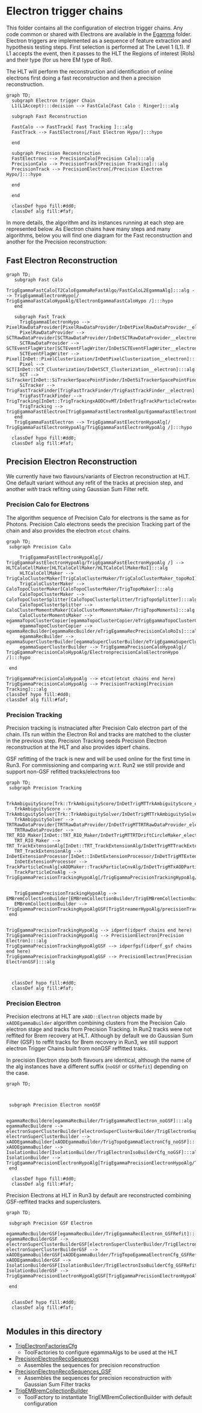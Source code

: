 Electron trigger chains
=====

This folder contains all the configuration of electron trigger chains. Any code common or shared with Electrons are available in the [Egamma](../Egamma) folder.
Electron triggers are implemented as a sequence of feature extraction and hypothesis testing steps. First selection is performed at The Level 1 (L1).
If L1 accepts the event, then it passes to the HLT the Regions of interest (RoIs) and their type (for us here EM type of RoI). 

The HLT will perform the reconstruction and identification of online electrons first doing a fast reconstruction and then a precision reconstruction.

```mermaid
graph TD;
  subgraph Electron trigger Chain
  L1(L1Accept):::decision --> FastCalo[Fast Calo : Ringer]:::alg

  subgraph Fast Reconstruction

  FastCalo --> FastTrack[ Fast Tracking ]:::alg
  FastTrack --> FastElectrons[/Fast Electron Hypo/]:::hypo

  end

  subgraph Precision Reconstruction
  FastElectrons --> PrecisionCalo[Precision Calo]:::alg
  PrecisionCalo --> PrecisionTrack[Precision Tracking]:::alg
  PrecisionTrack --> PrecisionElectron[/Precision Electron Hypo/]:::hypo

  end

  end

  classDef hypo fill:#dd0;
  classDef alg fill:#faf;
```

In more details, the algorithm and its instances running at each step are represented below. As Electron chains have many steps and many algorithms, below you will find one diagram for the Fast reconstruction and another for the Precision reconstruction:



## Fast Electron Reconstruction

```mermaid
graph TD;
   subgraph Fast Calo
     TrigEgammaFastCalo[T2CaloEgammaReFastAlgo/FastCaloL2EgammaAlg]:::alg --> TrigEgammaElectronHypo[/ TrigEgammaFastCaloHypoAlg/ElectronEgammaFastCaloHypo /]:::hypo
   end

   subgraph Fast Track
     TrigEgammaElectronHypo --> PixelRawDataProvider[PixelRawDataProvider/InDetPixelRawDataProvider__electron]:::alg
     PixelRawDataProvider --> SCTRawDataProvider[SCTRawDataProvider/InDetSCTRawDataProvider__electron]:::alg
     SCTRawDataProvider --> SCTEventFlagWriter[SCTEventFlagWriter/InDetSCTEventFlagWriter__electron]:::alg
     SCTEventFlagWriter --> Pixel[InDet::PixelClusterization/InDetPixelClusterization__electron]:::alg
     Pixel --> SCT[InDet::SCT_Clusterization/InDetSCT_Clusterization__electron]:::alg
     SCT --> SiTracker[InDet::SiTrackerSpacePointFinder/InDetSiTrackerSpacePointFinder__electron]:::alg
     SiTracker --> TrigFastTrackFinder[TrigFastTrackFinder/TrigFastTrackFinder__electron]:::alg
     TrigFastTrackFinder --> TrigTracking[InDet::TrigTrackingxAODCnvMT/InDetTrigTrackParticleCreatorAlg_electron]:::alg
     TrigTracking --> TrigEgammaFastElectron[TrigEgammaFastElectronReAlgo/EgammaFastElectronFex_Clean_gen]:::alg
   end
   TrigEgammaFastElectron --> TrigEgammaFastElectronHypoAlg[/ TrigEgammaFastElectronHypoAlg/TrigEgammaFastElectronHypoAlg /]:::hypo

  classDef hypo fill:#dd0;
  classDef alg fill:#faf;

```



## Precision Electron Reconstruction

We currently have two flavours/variants of Electron reconstruction at HLT. One default variant without any refit of the tracks at precision step, and another *with* track refiting using Gaussian Sum Filter refit.

### Precision Calo for Electrons
The algorithm sequence of Precision Calo for electrons is the same as for Photons. Precision Calo electrons seeds the precision Tracking part of the chain and also provides the electron ```etcut``` chains.

```mermaid
graph TD;
 subgraph Precision Calo

     TrigEgammaFastElectronHypoAlg[/ TrigEgammaFastElectronHypoAlg/TrigEgammaFastElectronHypoAlg /] --> HLTCaloCellMaker[HLTCaloCellMaker/HLTCaloCellMakerRoI]:::alg
     HLTCaloCellMaker --> TrigCaloClusterMaker[TrigCaloClusterMaker/TrigCaloClusterMaker_topoRoI]:::alg
     TrigCaloClusterMaker --> CaloTopoClusterMaker[CaloTopoClusterMaker/TrigTopoMaker]:::alg
     CaloTopoClusterMaker --> CaloTopoClusterSplitter[CaloTopoClusterSplitter/TrigTopoSplitter]:::alg
     CaloTopoClusterSplitter --> CaloClusterMomentsMaker[CaloClusterMomentsMaker/TrigTopoMoments]:::alg
     CaloClusterMomentsMaker --> egammaTopoClusterCopier[egammaTopoClusterCopier/eTrigEgammaTopoClusterCopierPrecisionCaloRoIs]:::alg
     egammaTopoClusterCopier --> egammaRecBuilder[egammaRecBuilder/eTrigEgammaRecPrecisionCaloRoIs]:::alg
     egammaRecBuilder --> egammaSuperClusterBuilder[egammaSuperClusterBuilder/eTrigEgammaSuperClusterBuilderPrecisionCaloRoIs]:::alg
     egammaSuperClusterBuilder --> TrigEgammaPrecisionCaloHypoAlg[/ TrigEgammaPrecisionCaloHypoAlg/ElectronprecisionCaloElectronHypo /]:::hypo

 end

TrigEgammaPrecisionCaloHypoAlg --> etcut(etcut chains end here)
TrigEgammaPrecisionCaloHypoAlg --> PrecisionTracking[Precision Tracking]:::alg
classDef hypo fill:#dd0;
classDef alg fill:#faf;

```

### Precision Tracking

Precision tracking is instnaciated after Precision Calo electron part of the chain. ITs run within the Electron RoI and tracks are matched to the cluster in the previous step. Precision Tracking seeds Precision Electron reconstruction at the HLT and also provides idperf chains. 

GSF refitting of the track is new and will be used online for the first time in Run3. For commissioning and comparing w.r.t. Run2 we still provide and support non-GSF refitted tracks/electrons too


```mermaid
graph TD;
 subgraph Precision Tracking

   TrkAmbiguityScore[Trk::TrkAmbiguityScore/InDetTrigMTTrkAmbiguityScore_electron]:::alg
   TrkAmbiguityScore --> TrkAmbiguitySolver[Trk::TrkAmbiguitySolver/InDetTrigMTTrkAmbiguitySolver_electron]:::alg
   TrkAmbiguitySolver --> TRTRawDataProvider[TRTRawDataProvider/InDetTrigMTTRTRawDataProvider_electron]:::alg
   TRTRawDataProvider --> TRT_RIO_Maker[InDet::TRT_RIO_Maker/InDetTrigMTTRTDriftCircleMaker_electron]:::alg
   TRT_RIO_Maker --> TRT_TrackExtensionAlg[InDet::TRT_TrackExtensionAlg/InDetTrigMTTrackExtensionAlg_electron]:::alg
   TRT_TrackExtensionAlg --> InDetExtensionProcessor[InDet::InDetExtensionProcessor/InDetTrigMTExtensionProcessor_electron]:::alg
   InDetExtensionProcessor --> TrackParticleCnvAlg[xAODMaker::TrackParticleCnvAlg/InDetTrigMTxAODParticleCreatorAlgelectron_IDTrig]:::alg
   TrackParticleCnvAlg --> TrigEgammaPrecisionTrackingHypoAlg[/TrigEgammaPrecisionTrackingHypoAlg/ElectronprecisionTrackingHypo/]:::hypo


   TrigEgammaPrecisionTrackingHypoAlg --> EMBremCollectionBuilder[EMBremCollectionBuilder/TrigEMBremCollectionBuilder]:::alg
   EMBremCollectionBuilder --> TrigEgammaPrecisionTrackingHypoAlgGSF[TrigStreamerHypoAlg/precisionTracks_GSFRefittedHypo]:::hypo
 end

 
TrigEgammaPrecisionTrackingHypoAlg --> idperf(idperf chains end here)
TrigEgammaPrecisionTrackingHypoAlg --> PrecisionElectron[Precision Electron]:::alg
TrigEgammaPrecisionTrackingHypoAlgGSF --> idperfgsf(idperf_gsf chains end here)
TrigEgammaPrecisionTrackingHypoAlgGSF --> PrecisionElectron[Precision ElectronGSF]:::alg



  classDef hypo fill:#dd0;
  classDef alg fill:#faf;
```

### Precision Electron
Precision electrons at HLT are ```xAOD::Electron``` objects made by ```xAODEgammaBuilder``` algorithm combining clusters from the Precision Calo electron stage and tracks from Precision Tracking. In Run2 tracks were not reffited for Brem recovery at HLT. Although by default we do Gaussian Sum Filter (GSF) to reffit tracks for Brem recovery in Run3, we still support electron Trigger Chains built from  nonGSF reffitted traks.

In precision Electron step both flavours are identical, although the name of the alg instances have a different suffix (```noGSF``` or ```GSFRefit```) depending on the case.


```mermaid
graph TD;



 subgraph Precision Electron nonGSF


egammaRecBuildere[egammaRecBuilder/TrigEgammaRecElectron_noGSF]:::alg
egammaRecBuildere --> electronSuperClusterBuilder[electronSuperClusterBuilder/TrigElectronSuperClusterBuilder_noGSF]:::alg
electronSuperClusterBuilder --> xAODEgammaBuilder[xAODEgammaBuilder/TrigTopoEgammaElectronCfg_noGSF]:::alg
xAODEgammaBuilder --> IsolationBuilder[IsolationBuilder/TrigElectronIsoBuilderCfg_noGSF]:::alg
IsolationBuilder --> TrigEgammaPrecisionElectronHypoAlg[TrigEgammaPrecisionElectronHypoAlg/TrigEgammaprecisionElectronHypoAlg_noGSF]:::hypo
 end

  classDef hypo fill:#dd0;
  classDef alg fill:#faf;
```

Precision Electrons at HLT in Run3 by default are reconstructed combining GSF-reffited tracks and superclusters. 

```mermaid
graph TD;

 subgraph Precision GSF Electron

egammaRecBuilderGSF[egammaRecBuilder/TrigEgammaRecElectron_GSFRefit]:::alg
egammaRecBuilderGSF --> electronSuperClusterBuilderGSF[electronSuperClusterBuilder/TrigElectronSuperClusterBuilder_GSFRefit]:::alg
electronSuperClusterBuilderGSF --> xAODEgammaBuilderGSF[xAODEgammaBuilder/TrigTopoEgammaElectronCfg_GSFRefit]:::alg
xAODEgammaBuilderGSF --> IsolationBuilderGSF[IsolationBuilder/TrigElectronIsoBuilderCfg_GSFRefit]:::alg
IsolationBuilderGSF --> TrigEgammaPrecisionElectronHypoAlgGSF[TrigEgammaPrecisionElectronHypoAlg/TrigEgammaprecisionElectronHypoAlg_GSFRefit]:::hypo

 end


  classDef hypo fill:#dd0;
  classDef alg fill:#faf;


```

Modules in this directory
-----

* [TrigElectronFactoriesCfg](TrigElectronFactoriesCfg.py)
  * ToolFactories to configure egammaAlgs to be used at the HLT
* [PrecisionElectronRecoSequences](PrecisionElectronRecoSequences.py)
  * Assembles the sequences for precision reconstruction
* [PrecisionElectronRecoSequences_GSF](PrecisionElectronRecoSequences_GSF.py)
  * Assembles the sequences for precision reconstruction with Gaussian Sum Filter tracks
* [TrigEMBremCollectionBuilder](TrigEMBremCollectionBuilder.py)
  * ToolFactory to instantiate TrigEMBremCollectionBuilder with default configuration
